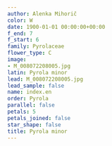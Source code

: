 ```yaml
---
author: Alenka Mihorič
color: W
date: 1900-01-01 00:00:00+00:00
f_end: 7
f_start: 6
family: Pyrolaceae
flower_type: C
image:
- M_008072208005.jpg
latin: Pyrola minor
lead: M_008072208005.jpg
lead_sample: false
name: index.en
order: Pyrola
parallel: false
petals: 5
petals_joined: false
star_shape: false
title: Pyrola minor
---
```

